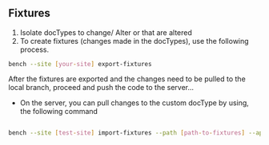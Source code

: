 #

## Fixtures

1. Isolate docTypes to change/ Alter or that are altered
2. To create fixtures (changes made in the docTypes), use the following process.

```bash
bench --site [your-site] export-fixtures

```
After the fixtures are exported and the changes need to be pulled to the local branch, proceed and push the code to the server...

- On the server, you can pull changes to the custom docType by using, the following command
  
```bash

bench --site [test-site] import-fixtures --path [path-to-fixtures] --app [your-custom-app]
```
